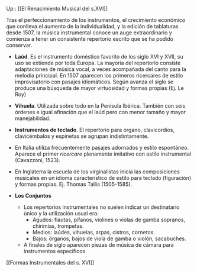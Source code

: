Up:: [[El Renacimiento Musical del s.XVI]]

Tras el perfeccionamiento de los instrumentos, el crecimiento económico que conlleva el aumento de la individualidad, y la edición de tablaturas desde 1507, la música instrumental conoce un auge extraordinario y comienza a tener un consistente repertorio escrito que se ha podido conservar.

- **Laúd**. Es el instrumento doméstico favorito de los siglo XVI y XVII, su uso se extiende por toda Europa. La mayoría del repertorio consiste adaptaciones de música vocal, a veces acompañada del canto para la melodía principal. En 1507 aparecen los primeros ricercares de estilo improvisatorio con pasajes idiomáticos. Según avanza el siglo se produce una búsqueda de mayor virtuosidad y formas propias (Ej. Le Roy)

- **Vihuela**. Utilizada sobre todo en la Penísula Ibérica. También con seis órdenes e igual afinación que el laúd pero con menor tamaño y mayor manejabilidad.

- **Instrumentos de teclado**. EI repertorio para órgano, clavicordios, clavicémbalos y espinetas se agrupan indistintamente.
- En Italia utiliza frecuentemente pasajes adornados y estilo espontáneo. Aparece el primer *ricercare* plenamente imitativo con estilo instrumental (Cavazzoni, 1523).
- En Inglaterra la escuela de los virginalistas inicia las composiciones musicales en un idioma característico de estilo para teclado (figuración) y formas propias. Ej. Thomas Tallis (1505-1585).

- **Los Conjuntos**
	- Los repertorios instrumentales no suelen indicar un destinatario único y la utilización usual era:
		- Agudos: flautas, pífanos, violines o violas de gamba sopranos, chirimías, trompetas.
		- Medios: laúdes, vihuelas, arpas, cistros, cornetos.
		- Bajos: órganos, bajos de viola de gamba o violón, sacabuches.
	- A finales de siglo aparecen piezas de música de cámara para instrumentos específicos

[[Formas Instrumentales del s. XVI]]

